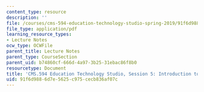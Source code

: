 ```yaml
---
content_type: resource
description: ''
file: /courses/cms-594-education-technology-studio-spring-2019/91f6d9886d7e5625c975cecb836af07c_MITCMS_594S19_ses5.pdf
file_type: application/pdf
learning_resource_types:
- Lecture Notes
ocw_type: OCWFile
parent_title: Lecture Notes
parent_type: CourseSection
parent_uid: b74860cf-666d-4a97-3b25-31ebac86f8b0
resourcetype: Document
title: 'CMS.594 Education Technology Studio, Session 5: Introduction to Practice Spaces'
uid: 91f6d988-6d7e-5625-c975-cecb836af07c
---
```

